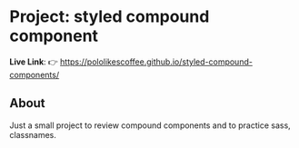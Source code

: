 # Project: styled compound component

**Live Link**:
👉 https://pololikescoffee.github.io/styled-compound-components/

## About

Just a small project to review compound components and to practice sass, classnames.
